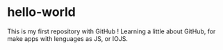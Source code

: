 # hello-world
This is my first repository with GitHub !
Learning a little about GitHub, for make apps with lenguages as JS, or IOJS.

